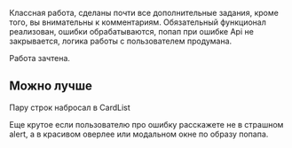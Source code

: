 Классная работа, сделаны почти все дополнительные задания, кроме того, вы внимательны к комментариям.
Обязательный функционал реализован, ошибки обрабатываются, попап при ошибке Api не закрывается,
логика работы с пользователем продумана.

Работа зачтена.

Можно лучше
-----------

Пару строк набросал в CardList

Еще крутое если пользователю про ошибку расскажете не в страшном alert, а в красивом оверлее
или модальном окне по образу попапа.

